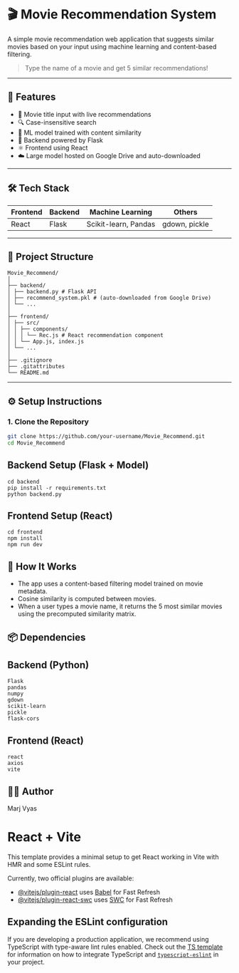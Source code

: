 # 🎬 Movie Recommendation System

A simple movie recommendation web application that suggests similar movies based on your input using machine learning and content-based filtering.

> Type the name of a movie and get 5 similar recommendations!

---

## 🚀 Features

- 🎥 Movie title input with live recommendations
- 🔍 Case-insensitive search
- 🧠 ML model trained with content similarity
- 🔗 Backend powered by Flask
- ⚛️ Frontend using React
- ☁️ Large model hosted on Google Drive and auto-downloaded

---

## 🛠️ Tech Stack

| Frontend | Backend | Machine Learning | Others       |
|----------|---------|------------------|--------------|
| React    | Flask   | Scikit-learn, Pandas | gdown, pickle |

---

## 🧱 Project Structure

```
Movie_Recommend/
│
├── backend/
│ ├── backend.py # Flask API
│ ├── recommend_system.pkl # (auto-downloaded from Google Drive)
│ └── ...
│
├── frontend/
│ ├── src/
│ │ ├── components/
│ │ │ └── Rec.js # React recommendation component
│ │ └── App.js, index.js
│ └── ...
│
├── .gitignore
├── .gitattributes
└── README.md
```


---

## ⚙️ Setup Instructions

### 1. Clone the Repository

```bash
git clone https://github.com/your-username/Movie_Recommend.git
cd Movie_Recommend
```

## Backend Setup (Flask + Model)
```
cd backend
pip install -r requirements.txt
python backend.py
```
## Frontend Setup (React)
```
cd frontend
npm install
npm run dev
```
## 🧠 How It Works

- The app uses a content-based filtering model trained on movie metadata.
- Cosine similarity is computed between movies.
- When a user types a movie name, it returns the 5 most similar movies using the precomputed similarity matrix.

## 📦 Dependencies
## Backend (Python)
```
Flask
pandas
numpy
gdown
scikit-learn
pickle
flask-cors
```
## Frontend (React)
```
react
axios
vite
```
## 🙋‍♂️ Author
Marj Vyas


# React + Vite

This template provides a minimal setup to get React working in Vite with HMR and some ESLint rules.

Currently, two official plugins are available:

- [@vitejs/plugin-react](https://github.com/vitejs/vite-plugin-react/blob/main/packages/plugin-react) uses [Babel](https://babeljs.io/) for Fast Refresh
- [@vitejs/plugin-react-swc](https://github.com/vitejs/vite-plugin-react/blob/main/packages/plugin-react-swc) uses [SWC](https://swc.rs/) for Fast Refresh

## Expanding the ESLint configuration

If you are developing a production application, we recommend using TypeScript with type-aware lint rules enabled. Check out the [TS template](https://github.com/vitejs/vite/tree/main/packages/create-vite/template-react-ts) for information on how to integrate TypeScript and [`typescript-eslint`](https://typescript-eslint.io) in your project.
